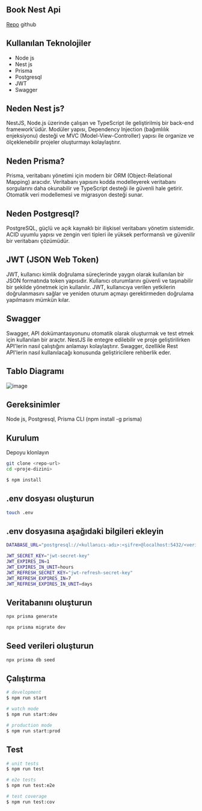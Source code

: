 

## Book Nest Api

[Repo](https://github.com/inheritance10/book-nest-api) 
github

## Kullanılan Teknolojiler
- Node js
- Nest js
- Prisma
- Postgresql
- JWT
- Swagger

## Neden Nest js?
NestJS, Node.js üzerinde çalışan ve TypeScript ile geliştirilmiş bir back-end framework'üdür. Modüler yapısı, Dependency Injection (bağımlılık enjeksiyonu) desteği ve MVC (Model-View-Controller) yapısı ile organize ve ölçeklenebilir projeler oluşturmayı kolaylaştırır.


## Neden Prisma?
Prisma, veritabanı yönetimi için modern bir ORM (Object-Relational Mapping) aracıdır. Veritabanı yapısını kodda modelleyerek veritabanı sorgularını daha okunabilir ve TypeScript desteği ile güvenli hale getirir. Otomatik veri modellemesi ve migrasyon desteği sunar.

## Neden Postgresql?
PostgreSQL, güçlü ve açık kaynaklı bir ilişkisel veritabanı yönetim sistemidir. ACID uyumlu yapısı ve zengin veri tipleri ile yüksek performanslı ve güvenilir bir veritabanı çözümüdür.

## JWT (JSON Web Token)
JWT, kullanıcı kimlik doğrulama süreçlerinde yaygın olarak kullanılan bir JSON formatında token yapısıdır. Kullanıcı oturumlarını güvenli ve taşınabilir bir şekilde yönetmek için kullanılır. JWT, kullanıcıya verilen yetkilerin doğrulanmasını sağlar ve yeniden oturum açmayı gerektirmeden doğrulama yapılmasını mümkün kılar.

## Swagger
Swagger, API dokümantasyonunu otomatik olarak oluşturmak ve test etmek için kullanılan bir araçtır. NestJS ile entegre edilebilir ve proje geliştirilirken API'lerin nasıl çalıştığını anlamayı kolaylaştırır. Swagger, özellikle Rest API'lerin nasıl kullanılacağı konusunda geliştiricilere rehberlik eder.

## Tablo Diagramı

![image](https://github.com/user-attachments/assets/a368cb79-a0e4-438e-a7d8-b0ce0fc00d73)


## Gereksinimler
Node js,
Postgresql,
Prisma CLI (npm install -g prisma)

## Kurulum
Depoyu klonlayın
```bash
git clone <repo-url>
cd <proje-dizini>
```

```bash
$ npm install
```

## .env dosyası oluşturun
```bash
touch .env
```

## .env dosyasına aşağıdaki bilgileri ekleyin
```bash
DATABASE_URL="postgresql://<kullanıcı-adı>:<şifre>@localhost:5432/<veritabanı-adı>?schema=public"

JWT_SECRET_KEY="jwt-secret-key"
JWT_EXPIRES_IN=1
JWT_EXPIRES_IN_UNIT=hours
JWT_REFRESH_SECRET_KEY="jwt-refresh-secret-key"
JWT_REFRESH_EXPIRES_IN=7
JWT_REFRESH_EXPIRES_IN_UNIT=days
```

## Veritabanını oluşturun
```bash
npx prisma generate

npx prisma migrate dev

```

## Seed verileri oluşturun
```bash
npx prisma db seed
```

## Çalıştırma

```bash
# development
$ npm run start

# watch mode
$ npm run start:dev

# production mode
$ npm run start:prod
```

## Test

```bash
# unit tests
$ npm run test

# e2e tests
$ npm run test:e2e

# test coverage
$ npm run test:cov
```





